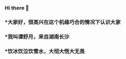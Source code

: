 ### Hi there 👋
### *大家好，很高兴在这个机缘巧合的情况下认识大家
### *我叫谭舒月，来自湖南长沙
### *饮冰饮泣饮雪水，大彻大悟大无畏
<!--
**RubbyHH/RubbyHH** is a ✨ _special_ ✨ repository because its `README.md` (this file) appears on your GitHub profile.

Here are some ideas to get you started:
大家好，很高兴在这个机缘巧合的情况下认识大家

- 🔭 I’m currently working on ...
- 🌱 I’m currently learning ...
- 👯 I’m looking to collaborate on ...
- 🤔 I’m looking for help with ...
- 💬 Ask me about ...
- 📫 How to reach me: ...
- 😄 Pronouns: ...
- ⚡ Fun fact: ...
-->
